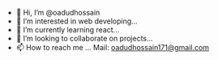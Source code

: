 - 👋 Hi, I’m @oadudhossain
- 👀 I’m interested in web developing...
- 🌱 I’m currently learning react...
- 💞️ I’m looking to collaborate on projects...
- 📫 How to reach me ...
Mail: oadudhossain171@gmail.com 
<!---
oadudhossain/oadudhossain is a ✨ special ✨ repository because its `README.md` (this file) appears on your GitHub profile.
You can click the Preview link to take a look at your changes.
--->
